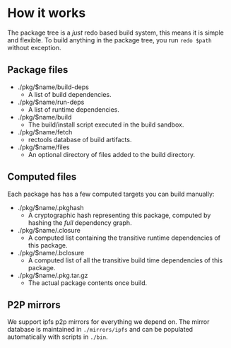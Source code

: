 # How it works

The package tree is a *just* redo based build system, this means it is simple and flexible. To build anything in the package tree, you run `redo $path` without exception.


## Package files

- ./pkg/$name/build-deps
  - A list of build dependencies.
- ./pkg/$name/run-deps
  - A list of runtime dependencies.
- ./pkg/$name/build
  - The build/install script executed in the build sandbox.
- ./pkg/$name/fetch
  - rectools database of build artifacts.
- ./pkg/$name/files
  - An optional directory of files added to the build directory.

## Computed files

Each package has has a few computed targets you can build manually:

- ./pkg/$name/.pkghash
  - A cryptographic hash representing this package, computed by hashing the *full* dependency graph.
- ./pkg/$name/.closure
  - A computed list containing the transitive runtime dependencies of this package.
- ./pkg/$name/.bclosure
  - A computed list of all the transitive build time dependencies of this package.
- ./pkg/$name/.pkg.tar.gz
  - The actual package contents once build.


## P2P mirrors

We support ipfs p2p mirrors for everything we depend on. The mirror database 
is maintained in `./mirrors/ipfs` and can be populated automatically with scripts
in `./bin`.

